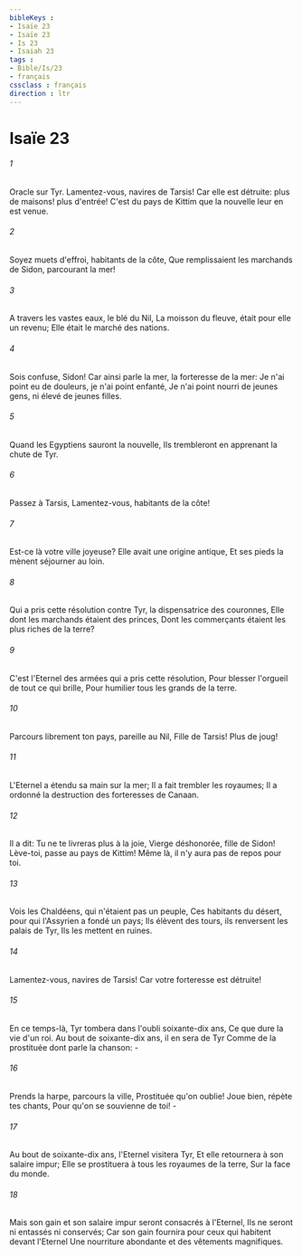 ```yaml
---
bibleKeys : 
- Isaïe 23
- Isaïe 23
- Is 23
- Isaiah 23
tags : 
- Bible/Is/23
- français
cssclass : français
direction : ltr
---
```


# Isaïe 23

###### 1
Oracle sur Tyr. Lamentez-vous, navires de Tarsis! Car elle est détruite: plus de maisons! plus d'entrée! C'est du pays de Kittim que la nouvelle leur en est venue.
###### 2
Soyez muets d'effroi, habitants de la côte, Que remplissaient les marchands de Sidon, parcourant la mer!
###### 3
A travers les vastes eaux, le blé du Nil, La moisson du fleuve, était pour elle un revenu; Elle était le marché des nations.
###### 4
Sois confuse, Sidon! Car ainsi parle la mer, la forteresse de la mer: Je n'ai point eu de douleurs, je n'ai point enfanté, Je n'ai point nourri de jeunes gens, ni élevé de jeunes filles.
###### 5
Quand les Egyptiens sauront la nouvelle, Ils trembleront en apprenant la chute de Tyr.
###### 6
Passez à Tarsis, Lamentez-vous, habitants de la côte!
###### 7
Est-ce là votre ville joyeuse? Elle avait une origine antique, Et ses pieds la mènent séjourner au loin.
###### 8
Qui a pris cette résolution contre Tyr, la dispensatrice des couronnes, Elle dont les marchands étaient des princes, Dont les commerçants étaient les plus riches de la terre?
###### 9
C'est l'Eternel des armées qui a pris cette résolution, Pour blesser l'orgueil de tout ce qui brille, Pour humilier tous les grands de la terre.
###### 10
Parcours librement ton pays, pareille au Nil, Fille de Tarsis! Plus de joug!
###### 11
L'Eternel a étendu sa main sur la mer; Il a fait trembler les royaumes; Il a ordonné la destruction des forteresses de Canaan.
###### 12
Il a dit: Tu ne te livreras plus à la joie, Vierge déshonorée, fille de Sidon! Lève-toi, passe au pays de Kittim! Même là, il n'y aura pas de repos pour toi.
###### 13
Vois les Chaldéens, qui n'étaient pas un peuple, Ces habitants du désert, pour qui l'Assyrien a fondé un pays; Ils élèvent des tours, ils renversent les palais de Tyr, Ils les mettent en ruines.
###### 14
Lamentez-vous, navires de Tarsis! Car votre forteresse est détruite!
###### 15
En ce temps-là, Tyr tombera dans l'oubli soixante-dix ans, Ce que dure la vie d'un roi. Au bout de soixante-dix ans, il en sera de Tyr Comme de la prostituée dont parle la chanson: -
###### 16
Prends la harpe, parcours la ville, Prostituée qu'on oublie! Joue bien, répète tes chants, Pour qu'on se souvienne de toi! -
###### 17
Au bout de soixante-dix ans, l'Eternel visitera Tyr, Et elle retournera à son salaire impur; Elle se prostituera à tous les royaumes de la terre, Sur la face du monde.
###### 18
Mais son gain et son salaire impur seront consacrés à l'Eternel, Ils ne seront ni entassés ni conservés; Car son gain fournira pour ceux qui habitent devant l'Eternel Une nourriture abondante et des vêtements magnifiques.
